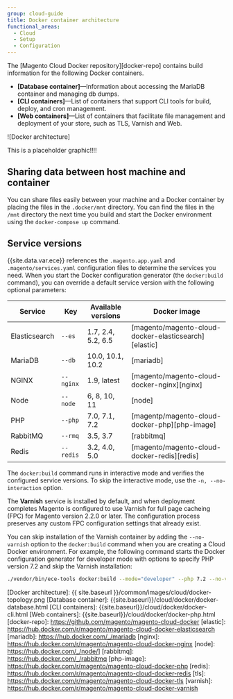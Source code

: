 ```yaml
---
group: cloud-guide
title: Docker container architecture
functional_areas:
  - Cloud
  - Setup
  - Configuration
---
```


The [Magento Cloud Docker repository][docker-repo] contains build information for the following Docker containers.

-  **[Database container]**—Information about accessing the MariaDB container and managing db dumps.
-  **[CLI containers]**—List of containers that support CLI tools for build, deploy, and cron management.
-  **[Web containers]**—List of containers that facilitate file management and deployment of your store, such as TLS, Varnish and Web.

![Docker architecture]

This is a placeholder graphic!!!!

## Sharing data between host machine and container

You can share files easily between your machine and a Docker container by placing the files in the `.docker/mnt` directory. You can find the files in the `/mnt` directory the next time you build and start the Docker environment using the `docker-compose up` command.

## Service versions

{{site.data.var.ece}} references the `.magento.app.yaml` and `.magento/services.yaml` configuration files to determine the services you need. When you start the Docker configuration generator (the `docker:build` command), you can override a default service version with the following optional parameters:

| Service       | Key        | Available versions | Docker image
| ------------- | ---------- | ------------------ | -------------
| Elasticsearch | `--es`     | 1.7, 2.4, 5.2, 6.5 | [magento/magento-cloud-docker-elasticsearch][elastic]
| MariaDB       | `--db`     | 10.0, 10.1, 10.2   | [mariadb]
| NGINX         | `--nginx`  | 1.9, latest        | [magento/magento-cloud-docker-nginx][nginx]
| Node          | `--node`   | 6, 8, 10, 11       | [node]
| PHP           | `--php`    | 7.0, 7.1, 7.2      | [magentp/magento-cloud-docker-php][php-image]
| RabbitMQ      | `--rmq`    | 3.5, 3.7           | [rabbitmq]
| Redis         | `--redis`  | 3.2, 4.0, 5.0      | [magento/magento-cloud-docker-redis][redis]

The `docker:build` command runs in interactive mode and verifies the configured service versions. To skip the interactive mode, use the `-n, --no-interaction` option.

The **Varnish** service is installed by default, and when deployment completes Magento is configured to use Varnish for full page cacheing (FPC) for Magento version 2.2.0 or later. The configuration process preserves any custom FPC configuration settings that already exist.

You can skip installation of the Varnish container by adding the `--no-varnish` option to the `docker:build` command when you are creating a Cloud Docker environment. For example, the following command starts the Docker configuration generator for developer mode with options to specify PHP version 7.2 and skip the Varnish installation:

```bash
./vendor/bin/ece-tools docker:build --mode="developer" --php 7.2 --no-varnish
```

[Docker architecture]: {{ site.baseurl }}/common/images/cloud/docker-topology.png
[Database container]: {{site.baseurl}}/cloud/docker/docker-database.html
[CLI containers]: {{site.baseurl}}/cloud/docker/docker-cli.html
[Web containers]: {{site.baseurl}}/cloud/docker/docker-php.html
[docker-repo]: https://github.com/magento/magento-cloud-docker
[elastic]: https://hub.docker.com/r/magento/magento-cloud-docker-elasticsearch
[mariadb]: https://hub.docker.com/_/mariadb
[nginx]: https://hub.docker.com/r/magento/magento-cloud-docker-nginx
[node]: https://hub.docker.com/_/node/]
[rabbitmq]: https://hub.docker.com/_/rabbitmq
[php-image]: https://hub.docker.com/r/magento/magento-cloud-docker-php
[redis]: https://hub.docker.com/r/magento/magento-cloud-docker-redis
[tls]: https://hub.docker.com/r/magento/magento-cloud-docker-tls
[varnish]: https://hub.docker.com/r/magento/magento-cloud-docker-varnish
